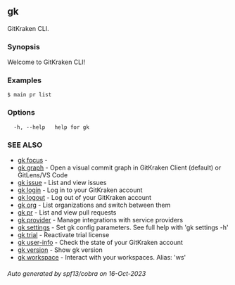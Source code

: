 ## gk

GitKraken CLI.

### Synopsis

Welcome to GitKraken CLI!

### Examples

```
$ main pr list
```

### Options

```
  -h, --help   help for gk
```

### SEE ALSO

* [gk focus](gk_focus.md)	 - 
* [gk graph](gk_graph.md)	 - Open a visual commit graph in GitKraken Client (default) or GitLens/VS Code
* [gk issue](gk_issue.md)	 - List and view issues
* [gk login](gk_login.md)	 - Log in to your GitKraken account
* [gk logout](gk_logout.md)	 - Log out of your GitKraken account
* [gk org](gk_org.md)	 - List organizations and switch between them
* [gk pr](gk_pr.md)	 - List and view pull requests
* [gk provider](gk_provider.md)	 - Manage integrations with service providers
* [gk settings](gk_settings.md)	 - Set gk config parameters. See full help with 'gk settings -h'
* [gk trial](gk_trial.md)	 - Reactivate trial license
* [gk user-info](gk_user-info.md)	 - Check the state of your GitKraken account
* [gk version](gk_version.md)	 - Show gk version
* [gk workspace](gk_workspace.md)	 - Interact with your workspaces. Alias: 'ws'

###### Auto generated by spf13/cobra on 16-Oct-2023
